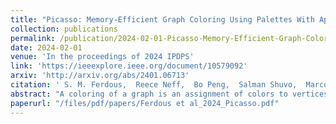 ```yaml
---
title: "Picasso: Memory-Efficient Graph Coloring Using Palettes With Applications in Quantum Computing"
collection: publications
permalink: /publication/2024-02-01-Picasso-Memory-Efficient-Graph-Coloring-Using-Palettes-With-Applications-in-Quantum-Computing
date: 2024-02-01
venue: 'In the proceedings of 2024 IPDPS'
link: 'https://ieeexplore.ieee.org/document/10579092'
arxiv: 'http://arxiv.org/abs/2401.06713'
citation: ' S. M. Ferdous,  Reece Neff,  Bo Peng,  Salman Shuvo,  Marco Minutoli,  Sayak Mukherjee,  Karol Kowalski,  Michela Becchi,  Mahantesh Halappanavar, &quot;Picasso: Memory-Efficient Graph Coloring Using Palettes With Applications in Quantum Computing.&quot; In the proceedings of 2024 IPDPS, 2024.'
abstract: "A coloring of a graph is an assignment of colors to vertices such that no two neighboring vertices have the same color. The need for memory-efficient coloring algorithms is motivated by their application in computing clique partitions of graphs arising in quantum computations where the objective is to map a large set of Pauli strings into a compact set of unitaries. We present Picasso, a randomized memory-efficient iterative parallel graph coloring algorithm with theoretical sublinear space guarantees under practical assumptions. The parameters of our algorithm provide a trade-off between coloring quality and resource consumption. To assist the user, we also propose a machine learning model to predict the coloring algorithm’s parameters considering these trade-offs. We provide a sequential and a parallel implementation of the proposed algorithm."
paperurl: "/files/pdf/papers/Ferdous et al_2024_Picasso.pdf"
---
```

